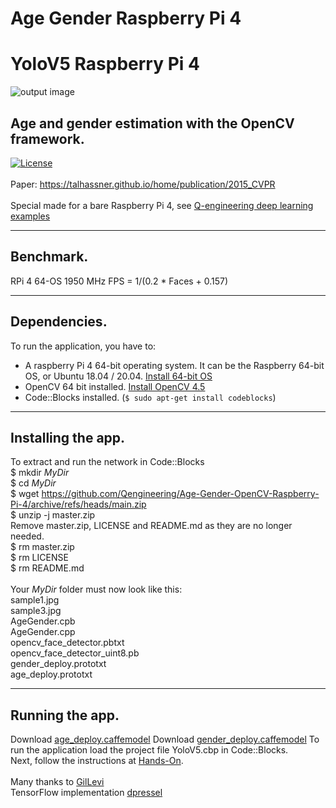 # Age Gender Raspberry Pi 4
# YoloV5 Raspberry Pi 4
![output image]( https://qengineering.eu/images/AgeGender3.jpg )
## Age and gender estimation with the OpenCV framework. <br/>
[![License](https://img.shields.io/badge/License-BSD%203--Clause-blue.svg)](https://opensource.org/licenses/BSD-3-Clause)<br/><br/>
Paper: https://talhassner.github.io/home/publication/2015_CVPR<br/><br/>
Special made for a bare Raspberry Pi 4, see [Q-engineering deep learning examples](https://qengineering.eu/deep-learning-examples-on-raspberry-32-64-os.html)

------------

## Benchmark.
RPi 4 64-OS 1950 MHz
FPS = 1/(0.2 * Faces + 0.157)

------------

## Dependencies.
To run the application, you have to:
- A raspberry Pi 4 64-bit operating system. It can be the Raspberry 64-bit OS, or Ubuntu 18.04 / 20.04. [Install 64-bit OS](https://qengineering.eu/install-raspberry-64-os.html) <br/>
- OpenCV 64 bit installed. [Install OpenCV 4.5](https://qengineering.eu/install-opencv-4.5-on-raspberry-64-os.html) <br/>
- Code::Blocks installed. (```$ sudo apt-get install codeblocks```)

------------

## Installing the app.
To extract and run the network in Code::Blocks <br/>
$ mkdir *MyDir* <br/>
$ cd *MyDir* <br/>
$ wget https://github.com/Qengineering/Age-Gender-OpenCV-Raspberry-Pi-4/archive/refs/heads/main.zip <br/>
$ unzip -j master.zip <br/>
Remove master.zip, LICENSE and README.md as they are no longer needed. <br/> 
$ rm master.zip <br/>
$ rm LICENSE <br/>
$ rm README.md <br/> <br/>
Your *MyDir* folder must now look like this: <br/> 
sample1.jpg <br/>
sample3.jpg <br/>
AgeGender.cpb <br/>
AgeGender.cpp <br/>
opencv_face_detector.pbtxt <br/>
opencv_face_detector_uint8.pb <br/>
gender_deploy.prototxt <br/>
age_deploy.prototxt <br/>

------------

## Running the app.
Download [age_deploy.caffemodel](https://drive.google.com/file/d/1pNDFo7WBcf4fo5DefGEbM01TJP8_z5H5/view?usp=sharing)
Download [gender_deploy.caffemodel](https://drive.google.com/file/d/1X8_2hTEUGculDA9gt_pIyTV31CNew8_b/view?usp=sharing)
To run the application load the project file YoloV5.cbp in Code::Blocks.<br/> 
Next, follow the instructions at [Hands-On](https://qengineering.eu/deep-learning-examples-on-raspberry-32-64-os.html#HandsOn).<br/><br/>
Many thanks to [GilLevi](https://github.com/GilLevi/AgeGenderDeepLearning) <br/>
TensorFlow implementation [dpressel](https://github.com/dpressel/rude-carnie)


